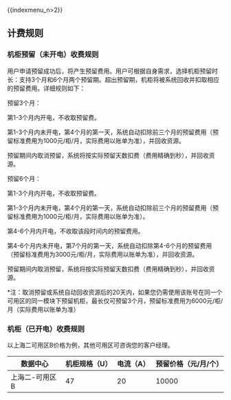 {{indexmenu_n>2}}

## 计费规则

### 机柜预留（未开电）收费规则

用户申请预留成功后，将产生预留费用。用户可根据自身需求，选择机柜预留时长：支持3个月和6个月两个预留期。超出预留期，机柜将被系统回收并扣取相应的预留费用。详细规则如下：

预留3个月：

第1-3个月内开电，不收取预留费。

第1-3个月内未开电，第4个月的第一天，系统自动扣除前三个月的预留费用（预留标准费用为1000元/柜/月，实际费用以账单为准），并回收资源。

预留期间内取消预留，系统将按实际预留天数扣费（费用精确到秒），并回收资源。

预留6个月：

第1-3个月内开电，不收取预留费。

第1-3个月内未开电，第4个月的第一天，系统自动扣除前三个月的预留费用（预留标准费用为1000元/柜/月，实际费用以账单为准）。

第4-6个月内开电，不收取该段时间内的预留费用。

第4-6个月内未开电，第7个月的第一天，系统自动扣除第4-6个月的预留费用（预留标准费用为3000元/柜/月，实际费用以账单为准），并回收资源。

预留期间内取消预留，系统将按实际预留天数扣费（费用精确到秒），并回收资源。

\*注：取消预留或系统自动回收资源后的20天内，如果您仍需使用该账号在同一个可用区的同一模块下预留机柜，最长仅可预留3个月，预留标准费用为6000元/柜/月（实际费用以账单为准）

### 机柜（已开电）收费规则

以上海二可用区B价格为例，其他可用区可咨询您的客户经理。

| 数据中心     | 机柜规格（U） | 电流（A） | 预留价格（元/月/个） |
| -------- | ------- | ----- | ----------- |
| 上海二-可用区B | 47      | 20    | 10000       |
